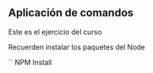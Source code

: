 ## Aplicación de comandos

Este es el ejercicio del curso


Recuerden instalar los paquetes del Node

``
NPM Install